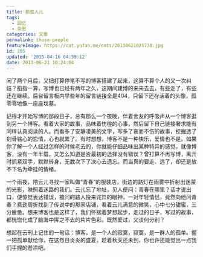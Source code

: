 ```yaml
---
title: 那些人儿
tags:
  - 回忆
  - 杂思
categories: 文章
permalink: those-people
featureImage: https://cat.yufan.me/cats/20130621021738.jpg
id: 105
updated: '2015-04-16 04:59:12'
date: 2013-06-21 10:24:04
---
```


闲了两个月后，又把打算停笔不写的博客搭建了起来，这算不算个人的又一次纠结？掐指一算，写博也已经有两年之久，这期间建博的来来去去，有些走了，有些还在继续。后台留言板内早些年的留言链接全是404，只留下还存活着的头像，孤零零地像一座座坟墓。

<!--more-->

记得才开始写博的那段日子，总有那么一个夜晚，伴着舍友的呼吸声从一个博客逛到另一个博客。看着大家的故事，品味着彷徨的心事，然后留下自己链接奢求能有同样认真阅读的人。而看多了安静凄美的文字，写多了哀而不伤的故事，挖掘透了刻骨铭心的恋情，心也就累了。有时想想，博客不是一种快乐，爱情也不是。如果你了解一个人经过怎样的时候老去的，你就能仔细品味出某种特异的感觉。就像博客，没有一年半载，又怎么知道是否最初的选择没有错误？曾打算不再写博，离开时抓紧双手，默默转身，无数次下了决心去遗忘。而当真的要走、远了，却还是放不下名为牵挂的情绪。

一个雨夜，陪云儿寻找一家叫做“青春”的服装店，街边的路灯在雨雾中折射出迷蒙的光影，映照着迷路的我们。云儿忘了地址，见人便问：青春在哪里？话才说出口，便惊觉表达错误，被问的路人投来诧异的眼神，一对年轻情侣，竟然向他问青春？费劲周折找到了传说中的那家店铺，看着云儿满意的微笑，心中七分甜蜜，三分疲惫。想来博客也是这样了，我们怀揣着梦想起步，走过的日子，写过的故事，都恍惚化成了脑海中挥之不去的片片色彩。既然爱过，又谈何分别？

想起在云刊上记住的一句话：博客，是一个人的寂寞，寂寞，是一群人的孤单。握一把孤单献给你，在这烈日炎炎的盛夏，趁着秋天还未到，你也许还能觉出一点我们手握的苍凉吧。
